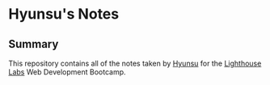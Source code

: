 # Hyunsu's Notes
## Summary

This repository contains all of the notes taken by [Hyunsu](https://github.com/EavanK) for the [Lighthouse Labs](https://www.lighthouselabs.ca/) Web Development Bootcamp.